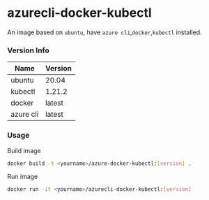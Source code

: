# azurecli-docker-kubectl

An image based on `ubuntu`, have `azure cli`,`docker`,`kubectl` installed. 

### Version Info

Name | Version 
---|---
ubuntu|20.04
kubectl|1.21.2
docker|latest
azure cli|latest

### Usage

Build image

```bash
docker build -t <yourname>/azure-docker-kubectl:[version] .
```

Run image

```bash
docker run -it <yourname>/azurecli-docker-kubectl:[version]
```
